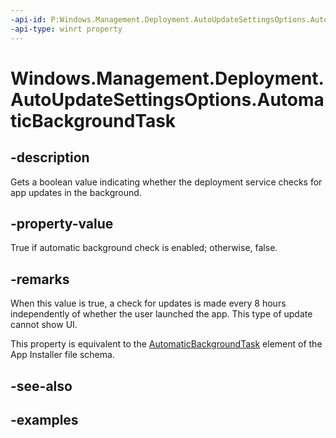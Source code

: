 ```yaml
---
-api-id: P:Windows.Management.Deployment.AutoUpdateSettingsOptions.AutomaticBackgroundTask
-api-type: winrt property
---
```


# Windows.Management.Deployment.AutoUpdateSettingsOptions.AutomaticBackgroundTask

<!--
public bool AutomaticBackgroundTask { get; set; }
-->


## -description

Gets a boolean value indicating whether the deployment service checks for app updates in the background. 

## -property-value

True if automatic background check is enabled; otherwise, false.

## -remarks

When this value is true, a check for updates is made every 8 hours independently of whether the user launched the app.  This type of update cannot show UI.

This property is equivalent to the [AutomaticBackgroundTask](/uwp/schemas/appinstallerschema/element-automatic-background-task) element of the App Installer file schema.

## -see-also

## -examples


